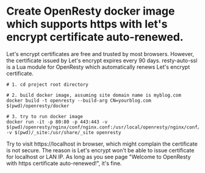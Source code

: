 # Create OpenResty docker image which supports https with let's encrypt certificate auto-renewed.

Let's encrypt certificates are free and trusted by most browsers. However, the certificate issued by Let's encrypt
expires every 90 days. resty-auto-ssl is a Lua module for OpenResty which automatically renews Let's encrypt
certificate.

```
# 1. cd project root directory

# 2. build docker image, assuming site domain name is myblog.com
docker build -t openresty --build-arg CN=yourblog.com $(pwd)/openresty/docker

# 3. try to run docker image
docker run -it -p 80:80 -p 443:443 -v $(pwd)/openresty/nginx/conf/nginx.conf:/usr/local/openresty/nginx/conf/nginx.conf -v $(pwd)/_site:/usr/share/_site openresty
```

Try to visit https://localhost in browser, which might complain the certificate is not secure. The reason is Let's
encrypt won't be able to issue certificate for localhost or LAN IP. As long as you see page "Welcome to OpenResty with
https certificate auto-renewed!", it's fine. 
